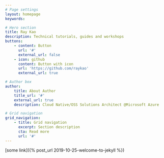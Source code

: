 ```yaml
---
# Page settings
layout: homepage
keywords:

# Hero section
title: Ray Kao
description: Technical tutorials, guides and workshops
buttons:
    - content: Button
      url: '#'
      external_url: false
    - icon: github
      content: Button with icon
      url: 'https://github.com/raykao'
      external_url: true

# Author box
author:
    title: About Author
    title_url: '#'
    external_url: true
    description: Cloud Native/OSS Solutions Architect @Microsoft Azure Global Black Belt

# Grid navigation
grid_navigation:
    - title: Grid navigation
      excerpt: Section description
      cta: Read more
      url: '#'
---
```


[some link]({% post_url 2019-10-25-welcome-to-jekyll %})